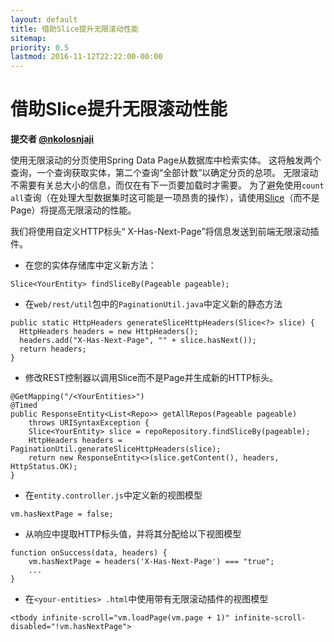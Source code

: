 ```yaml
---
layout: default
title: 借助Slice提升无限滚动性能
sitemap:
priority: 0.5
lastmod: 2016-11-12T22:22:00-00:00
---
```


# 借助Slice提升无限滚动性能

__提交者 [@nkolosnjaji](https://github.com/nkolosnjaji)__

使用无限滚动的分页使用Spring Data Page从数据库中检索实体。
这将触发两个查询，一个查询获取实体，第二个查询“全部计数”以确定分页的总项。 无限滚动不需要有关总大小的信息，而仅在有下一页要加载时才需要。 为了避免使用`count all`查询（在处理大型数据集时这可能是一项昂贵的操作），请使用[Slice](http://docs.spring.io/spring-data/commons/docs/current/api/org/springframework/data/domain/Slice.html)（而不是Page）将提高无限滚动的性能。

我们将使用自定义HTTP标头“ X-Has-Next-Page”将信息发送到前端无限滚动插件。

  * 在您的实体存储库中定义新方法：

```
Slice<YourEntity> findSliceBy(Pageable pageable);
```

  * 在`web/rest/util`包中的`PaginationUtil.java`中定义新的静态方法

```
public static HttpHeaders generateSliceHttpHeaders(Slice<?> slice) {
  HttpHeaders headers = new HttpHeaders();
  headers.add("X-Has-Next-Page", "" + slice.hasNext());
  return headers;
}
```

  * 修改REST控制器以调用Slice而不是Page并生成新的HTTP标头。

```
@GetMapping("/<YourEntities>")
@Timed
public ResponseEntity<List<Repo>> getAllRepos(Pageable pageable)
    throws URISyntaxException {
    Slice<YourEntity> slice = repoRepository.findSliceBy(pageable);
    HttpHeaders headers = PaginationUtil.generateSliceHttpHeaders(slice);
    return new ResponseEntity<>(slice.getContent(), headers, HttpStatus.OK);
}
```

  * 在`entity.controller.js`中定义新的视图模型

```
vm.hasNextPage = false;
```

  * 从响应中提取HTTP标头值，并将其分配给以下视图模型

```
function onSuccess(data, headers) {
    vm.hasNextPage = headers('X-Has-Next-Page') === "true";
    ...
}
```

  * 在`<your-entities> .html`中使用带有无限滚动插件的视图模型

```
<tbody infinite-scroll="vm.loadPage(vm.page + 1)" infinite-scroll-disabled="!vm.hasNextPage">
```
